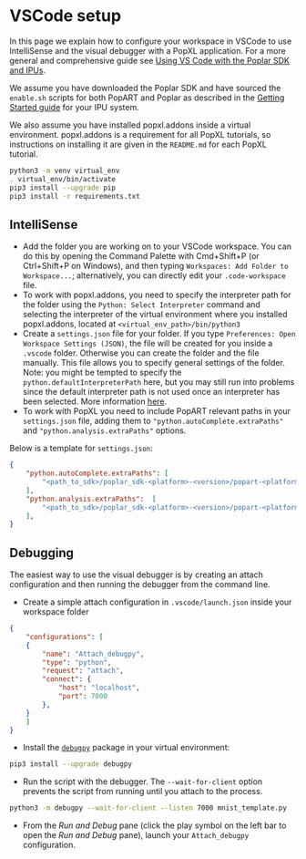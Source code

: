 <!-- Copyright (c) 2022 Graphcore Ltd. All rights reserved. -->
# VSCode setup

In this page we explain how to configure your workspace in VSCode to use
IntelliSense and the visual debugger with a PopXL application.
For a more general and comprehensive guide see
[Using VS Code with the Poplar SDK and IPUs](../standard_tools/using_vscode/README.md).

We assume you have downloaded the Poplar SDK and have sourced the `enable.sh`
scripts for both PopART and Poplar as described in the [Getting Started
guide](https://docs.graphcore.ai/en/latest/getting-started.html) for your IPU
system.

We also assume you have installed popxl.addons inside a virtual environment.
popxl.addons is a requirement for all PopXL tutorials, so instructions on
installing it are given in the `README.md` for each PopXL tutorial.

```bash
python3 -m venv virtual_env
. virtual_env/bin/activate
pip3 install --upgrade pip
pip3 install -r requirements.txt
```

## IntelliSense

- Add the folder you are working on to your VSCode workspace. You can do this
  by opening the Command Palette with Cmd+Shift+P (or Ctrl+Shift+P on Windows),
  and then typing `Workspaces: Add Folder to Workspace...`; alternatively, you
  can directly edit your `.code-workspace` file.
- To work with popxl.addons, you need to specify the interpreter path for the
  folder using the `Python: Select Interpreter` command and selecting the
  interpreter of the virtual environment where you installed popxl.addons,
  located at `<virtual_env_path>/bin/python3`
- Create a `settings.json` file for your folder. If you type `Preferences: Open
  Workspace Settings (JSON)`, the file will be created for you inside a `.vscode`
  folder. Otherwise you can create the folder and the file manually. This file
  allows you to specify general settings of the folder. Note: you might be
  tempted to specify the `python.defaultInterpreterPath` here, but you may still
  run into problems since the default interpreter path is not used once an
  interpreter has been selected. More information
  [here](https://github.com/microsoft/vscode-python/wiki/AB-Experiments#tldr).
- To work with PopXL you need to include PopART relevant paths in your
  `settings.json` file, adding them to `"python.autoComplete.extraPaths"` and
  `"python.analysis.extraPaths"` options.

Below is a template for `settings.json`:

```json
{
    "python.autoComplete.extraPaths": [
        "<path_to_sdk>/poplar_sdk-<platform>-<version>/popart-<platform>-<version>/python",
    ],
    "python.analysis.extraPaths":  [
        "<path_to_sdk>/poplar_sdk-<platform>-<version>/popart-<platform>-<version>/python",
    ],
}
```

## Debugging

The easiest way to use the visual debugger is by creating an attach
configuration and then running the debugger from the command line.

- Create a simple attach configuration in `.vscode/launch.json` inside your workspace folder

```json
{
    "configurations": [
    {
        "name": "Attach_debugpy",
        "type": "python",
        "request": "attach",
        "connect": {
            "host": "localhost",
            "port": 7000
        },
    }
    ]
}
```

- Install the [`debugpy`](https://pypi.org/project/debugpy/) package in your virtual environment:

```bash
pip3 install --upgrade debugpy
```

- Run the script with the debugger. The `--wait-for-client` option prevents the
  script from running until you attach to the process.

```bash
python3 -m debugpy --wait-for-client --listen 7000 mnist_template.py
```

- From the *Run and Debug* pane (click the play symbol on the left bar to open
  the *Run and Debug* pane), launch your `Attach_debugpy` configuration.
